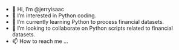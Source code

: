- 👋 Hi, I’m @jerryisaac
- 👀 I’m interested in Python coding.
- 🌱 I’m currently learning Python to process financial datasets.
- 💞️ I’m looking to collaborate on Python scripts related to financial datasets.
- 📫 How to reach me ...

<!---
jerryisaac/jerryisaac is a ✨ special ✨ repository because its `README.md` (this file) appears on your GitHub profile.
You can click the Preview link to take a look at your changes.
--->
